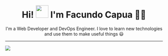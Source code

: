 <h1 align="center">Hi! <img src="https://media.giphy.com/media/hvRJCLFzcasrR4ia7z/giphy.gif" width="40px"/> I'm Facundo Capua 👨‍💻</h1>
<p align="center">
  I'm a Web Developer and DevOps Engineer. I love to learn new technologies and use them to make useful things 😃
</p>

<hr />
<p><img src="https://badges.pufler.dev/visits/facundocapua/facundocapua" /></p>
